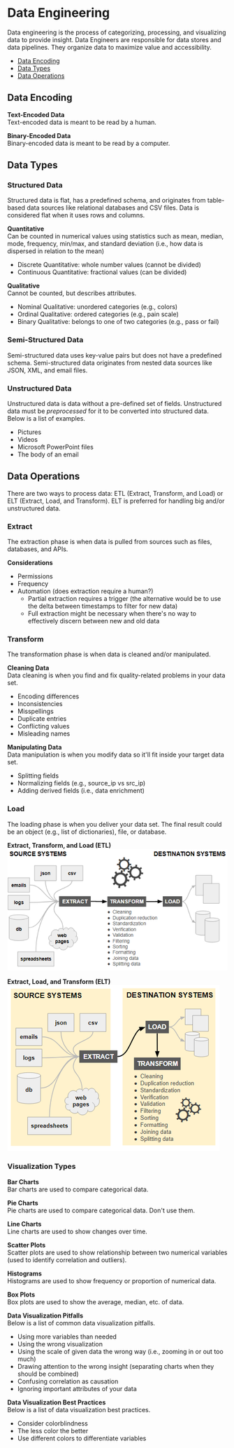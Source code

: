 # Data Engineering
Data engineering is the process of categorizing, processing, and visualizing data to provide insight. Data Engineers are responsible for data stores and data pipelines. They organize data to maximize value and accessibility. 
* [Data Encoding](#data-encoding)
* [Data Types](#data-types)
* [Data Operations](#data-operations)

## Data Encoding
**Text-Encoded Data**  
Text-encoded data is meant to be read by a human. 

**Binary-Encoded Data**  
Binary-encoded data is meant to be read by a computer. 

## Data Types
### Structured Data
Structured data is flat, has a predefined schema, and originates from table-based data sources like relational databases and CSV files. Data is considered flat when it uses rows and columns.

**Quantitative**    
Can be counted in numerical values using statistics such as mean, median, mode, frequency, min/max, and standard deviation (i.e., how data is dispersed in relation to the mean)
* Discrete Quantitative: whole number values (cannot be divided)
* Continuous Quantitative: fractional values (can be divided)

**Qualitative**  
Cannot be counted, but describes attributes.
* Nominal Qualitative: unordered categories (e.g., colors)
* Ordinal Qualitative: ordered categories (e.g., pain scale)
* Binary Qualitative: belongs to one of two categories (e.g., pass or fail)

### Semi-Structured Data
Semi-structured data uses key-value pairs but does not have a predefined schema. Semi-structured data originates from nested data sources like JSON, XML, and email files. 

### Unstructured Data  
Unstructured data is data without a pre-defined set of fields. Unstructured data must be *preprocessed* for it to be converted into structured data. Below is a list of examples.
* Pictures
* Videos
* Microsoft PowerPoint files
* The body of an email

## Data Operations
There are two ways to process data: ETL (Extract, Transform, and Load) or ELT (Extract, Load, and Transform). ELT is preferred for handling big and/or unstructured data. 

### Extract
The extraction phase is when data is pulled from sources such as files, databases, and APIs. 

**Considerations**
* Permissions
* Frequency
* Automation (does extraction require a human?)
  * Partial extraction requires a trigger (the alternative would be to use the delta between timestamps to filter for new data)
  * Full extraction might be necessary when there's no way to effectively discern between new and old data

### Transform
The transformation phase is when data is cleaned and/or manipulated. 

**Cleaning Data**  
Data cleaning is when you find and fix quality-related problems in your data set. 
* Encoding differences
* Inconsistencies
* Misspellings
* Duplicate entries
* Conflicting values
* Misleading names

**Manipulating Data**  
Data manipulation is when you modify data so it'll fit inside your target data set. 
* Splitting fields
* Normalizing fields (e.g., source_ip vs src_ip)
* Adding derived fields (i.e., data enrichment)

### Load
The loading phase is when you deliver your data set. The final result could be an object (e.g., list of dictionaries), file, or database.  

**Extract, Transform, and Load (ETL)**  
![etl-process.png](etl-process.png)

**Extract, Load, and Transform (ELT)**   
![elt-process.png](elt-process.png)

### Visualization Types
**Bar Charts**  
Bar charts are used to compare categorical data. 

**Pie Charts**  
Pie charts are used to compare categorical data. Don't use them.

**Line Charts**  
Line charts are used to show changes over time. 

**Scatter Plots**  
Scatter plots are used to show relationship between two numerical variables (used to identify correlation and outliers).

**Histograms**  
Histograms are used to show frequency or proportion of numerical data.

**Box Plots**  
Box plots are used to show the average, median, etc. of data.

**Data Visualization Pitfalls**  
Below is a list of common data visualization pitfalls.
* Using more variables than needed
* Using the wrong visualization
* Using the scale of given data the wrong way (i.e., zooming in or out too much)
* Drawing attention to the wrong insight (separating charts when they should be combined)
* Confusing correlation as causation 
* Ignoring important attributes of your data

**Data Visualization Best Practices**  
Below is a list of data visualization best practices. 
* Consider colorblindness
* The less color the better
* Use different colors to differentiate variables